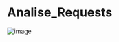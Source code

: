 # Analise_Requests

<img src="https://blog.neoway.com.br/htdocs/wp-content/uploads/md-import/5-vs-big-data.jpg" alt="image" >

